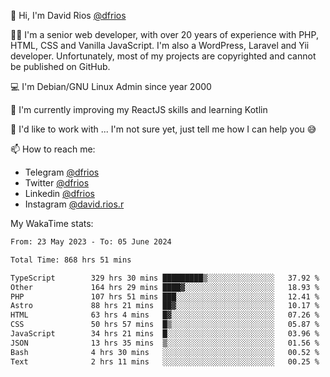 👋 Hi, I'm David Rios [@dfrios](https://github.com/dfrios)

👨‍💻 I'm a senior web developer, with over 20 years of experience with PHP, HTML, CSS and Vanilla JavaScript. I'm also a WordPress, Laravel and Yii developer. Unfortunately, most of my projects are copyrighted and cannot be published on GitHub.

💻 I'm Debian/GNU Linux Admin since year 2000

🌱 I'm currently improving my ReactJS skills and learning Kotlin

💞️ I'd like to work with ... I'm not sure yet, just tell me how I can help you 😅


📫 How to reach me:
* Telegram [@dfrios](https://t.me/dfrios)
* Twitter [@dfrios](https://twitter.com/dfrios)
* Linkedin [@dfrios](https://linkedin.com/in/dfrios)
* Instagram [@david.rios.r](https://instagram.com/david.rios.r)



My WakaTime stats:
<!--START_SECTION:waka-->

```txt
From: 23 May 2023 - To: 05 June 2024

Total Time: 868 hrs 51 mins

TypeScript        329 hrs 30 mins █████████▒░░░░░░░░░░░░░░░   37.92 %
Other             164 hrs 29 mins ████▓░░░░░░░░░░░░░░░░░░░░   18.93 %
PHP               107 hrs 51 mins ███░░░░░░░░░░░░░░░░░░░░░░   12.41 %
Astro             88 hrs 21 mins  ██▓░░░░░░░░░░░░░░░░░░░░░░   10.17 %
HTML              63 hrs 4 mins   █▓░░░░░░░░░░░░░░░░░░░░░░░   07.26 %
CSS               50 hrs 57 mins  █▒░░░░░░░░░░░░░░░░░░░░░░░   05.87 %
JavaScript        34 hrs 21 mins  █░░░░░░░░░░░░░░░░░░░░░░░░   03.96 %
JSON              13 hrs 35 mins  ▒░░░░░░░░░░░░░░░░░░░░░░░░   01.56 %
Bash              4 hrs 30 mins   ░░░░░░░░░░░░░░░░░░░░░░░░░   00.52 %
Text              2 hrs 11 mins   ░░░░░░░░░░░░░░░░░░░░░░░░░   00.25 %
```

<!--END_SECTION:waka-->

